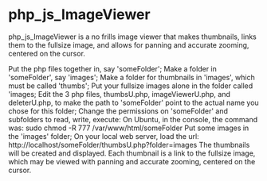 # php_js_ImageViewer

php_js_ImageViewer is a no frills image viewer that makes thumbnails, links them to the fullsize image, and allows for panning and accurate zooming, centered on the cursor. 

Put the php files together in, say 'someFolder';
Make a folder in 'someFolder', say 'images';
Make a folder for thumbnails in 'images', which must be called 'thumbs';
Put your fullsize images alone in the folder called 'images;
Edit the 3 php files, thumbsU.php, imageViewerU.php, and deleterU.php, to make the path to 'someFolder' point to the actual name you chose for this folder;
Change the permissions on 'someFolder' and subfolders to read, write, execute:
On Ubuntu, in the console, the command was:
sudo chmod -R 777 /var/www/html/someFolder
Put some images in the 'images' folder;
On your local web server, load the url:
http://localhost/someFolder/thumbsU.php?folder=images
The thumbnails will be created and displayed. Each thumbnail is a link to the fullsize image, which may be viewed with panning and accurate zooming, centered on the cursor.
